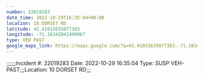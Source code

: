 ```yaml
---
number: 22019283
date_time: 2022-10-29T16:35:04+00:00
location: 10 DORSET RD
latitude: 42.41015635077383
longitude: -71.18342042490067
type: VEH PAST
google_maps_link: https://maps.google.com/?q=42.41015635077383,-71.18342042490067
---
```


;;;;;;Incident #: 22019283  Date: 2022-10-29 16:35:04   Type: SUSP VEH-PAST;;;Location: 10 DORSET RD;;;
